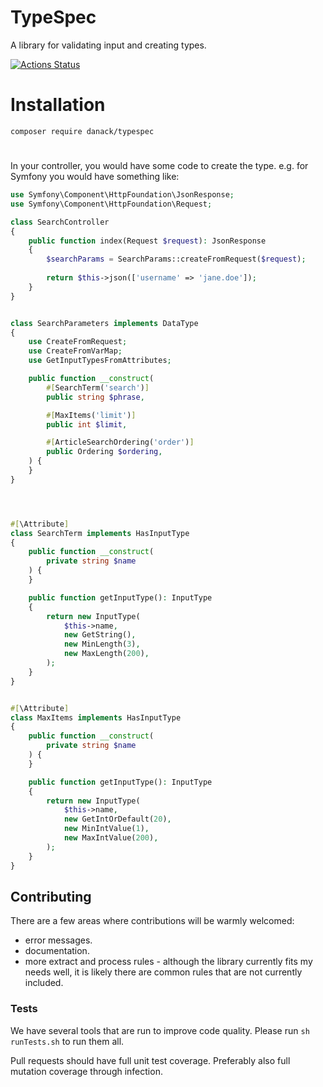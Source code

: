 # TypeSpec

A library for validating input and creating types.

[![Actions Status](https://github.com/Danack/TypeSpec/workflows/Tests/badge.svg)](https://github.com/Danack/TypeSpec/actions)

# Installation

```composer require danack/typespec```


# 

In your controller, you would have some code to create the type. e.g. for Symfony you would have something like:

```php
use Symfony\Component\HttpFoundation\JsonResponse;
use Symfony\Component\HttpFoundation\Request;

class SearchController
{
    public function index(Request $request): JsonResponse
    {
        $searchParams = SearchParams::createFromRequest($request);
        
        return $this->json(['username' => 'jane.doe']);
    }
}
```


```php

class SearchParameters implements DataType
{
    use CreateFromRequest;
    use CreateFromVarMap;
    use GetInputTypesFromAttributes;

    public function __construct(
        #[SearchTerm('search')]
        public string $phrase,

        #[MaxItems('limit')]
        public int $limit,

        #[ArticleSearchOrdering('order')]
        public Ordering $ordering,
    ) {
    }
}
```


```php



#[\Attribute]
class SearchTerm implements HasInputType
{
    public function __construct(
        private string $name
    ) {
    }

    public function getInputType(): InputType
    {
        return new InputType(
            $this->name,
            new GetString(),
            new MinLength(3),
            new MaxLength(200),
        );
    }
}


#[\Attribute]
class MaxItems implements HasInputType
{
    public function __construct(
        private string $name
    ) {
    }

    public function getInputType(): InputType
    {
        return new InputType(
            $this->name,
            new GetIntOrDefault(20),
            new MinIntValue(1),
            new MaxIntValue(200),
        );
    }
}

```



## Contributing

There are a few areas where contributions will be warmly welcomed:

* error messages.
* documentation.
* more extract and process rules - although the library currently fits my needs well, it is likely there are common rules that are not currently included.

### Tests

We have several tools that are run to improve code quality. Please run `sh runTests.sh` to run them all.

Pull requests should have full unit test coverage. Preferably also full mutation coverage through infection.




